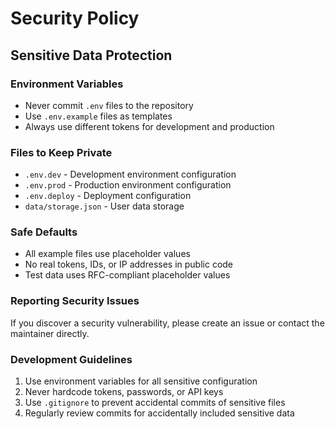 # Security Policy

## Sensitive Data Protection

### Environment Variables
- Never commit `.env` files to the repository
- Use `.env.example` files as templates
- Always use different tokens for development and production

### Files to Keep Private
- `.env.dev` - Development environment configuration
- `.env.prod` - Production environment configuration  
- `.env.deploy` - Deployment configuration
- `data/storage.json` - User data storage

### Safe Defaults
- All example files use placeholder values
- No real tokens, IDs, or IP addresses in public code
- Test data uses RFC-compliant placeholder values

### Reporting Security Issues
If you discover a security vulnerability, please create an issue or contact the maintainer directly.

### Development Guidelines
1. Use environment variables for all sensitive configuration
2. Never hardcode tokens, passwords, or API keys
3. Use `.gitignore` to prevent accidental commits of sensitive files
4. Regularly review commits for accidentally included sensitive data
